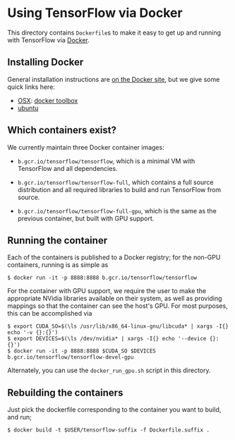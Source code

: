 # Using TensorFlow via Docker

This directory contains `Dockerfile`s to make it easy to get up and running with
TensorFlow via [Docker](http://www.docker.com/).

## Installing Docker

General installation instructions are
[on the Docker site](https://docs.docker.com/installation/), but we give some
quick links here:

* [OSX](https://docs.docker.com/installation/mac/): [docker toolbox](https://www.docker.com/toolbox)
* [ubuntu](https://docs.docker.com/installation/ubuntulinux/)

## Which containers exist?

We currently maintain three Docker container images:

* `b.gcr.io/tensorflow/tensorflow`, which is a minimal VM with TensorFlow and
  all dependencies.

* `b.gcr.io/tensorflow/tensorflow-full`, which contains a full source
  distribution and all required libraries to build and run TensorFlow from
  source.

* `b.gcr.io/tensorflow/tensorflow-full-gpu`, which is the same as the previous
  container, but built with GPU support.

## Running the container

Each of the containers is published to a Docker registry; for the non-GPU
containers, running is as simple as

    $ docker run -it -p 8888:8888 b.gcr.io/tensorflow/tensorflow

For the container with GPU support, we require the user to make the appropriate
NVidia libraries available on their system, as well as providing mappings so
that the container can see the host's GPU. For most purposes, this can be
accomplished via

    $ export CUDA_SO=$(\ls /usr/lib/x86_64-linux-gnu/libcuda* | xargs -I{} echo '-v {}:{}')
    $ export DEVICES=$(\ls /dev/nvidia* | xargs -I{} echo '--device {}:{}')
    $ docker run -it -p 8888:8888 $CUDA_SO $DEVICES b.gcr.io/tensorflow/tensorflow-devel-gpu

Alternately, you can use the `docker_run_gpu.sh` script in this directory.

## Rebuilding the containers

Just pick the dockerfile corresponding to the container you want to build, and run;

    $ docker build -t $USER/tensorflow-suffix -f Dockerfile.suffix .
